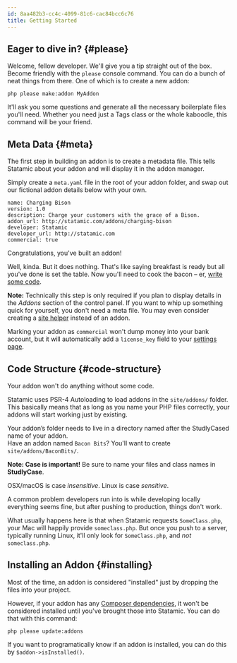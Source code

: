 ```yaml
---
id: 8aa482b3-cc4c-4099-81c6-cac84bcc6c76
title: Getting Started
---
```

## Eager to dive in? {#please}

Welcome, fellow developer. We'll give you a tip straight out of the box. Become friendly with the `please` console command. You can do a bunch of neat things from there. One of which is to create a new addon:

``` .language-bash
php please make:addon MyAddon
```

It'll ask you some questions and generate all the necessary boilerplate files you'll need. Whether you need just a Tags class or the whole kaboodle, this command will be your friend.

## Meta Data {#meta}

The first step in building an addon is to create a metadata file. This tells Statamic about your addon and will display it in the addon manager.

Simply create a `meta.yaml` file in the root of your addon folder, and swap out our fictional addon details below with your own.

``` .language-yaml
name: Charging Bison
version: 1.0
description: Charge your customers with the grace of a Bison.
addon_url: http://statamic.com/addons/charging-bison
developer: Statamic
developer_url: http://statamic.com
commercial: true
```

Congratulations, you've built an addon!

Well, kinda. But it does nothing. That's like saying breakfast is ready but all you've done is set the table.
Now you'll need to cook the bacon – er, [write some code](#code-structure).

**Note:** Technically this step is only required if you plan to display details in the _Addons_ section of the control panel. If you want to whip up something quick for yourself, you don't need a meta file. You may even consider creating a [site helper](/addons/site-helpers) instead of an addon.

Marking your addon as `commercial` won't dump money into your bank account, but it will automatically add a `license_key` field to your [settings page](/addons/classes/settings#ui).


## Code Structure {#code-structure}

Your addon won't do anything without some code.

Statamic uses PSR-4 Autoloading to load addons in the `site/addons/` folder. This basically means that as long as you name your PHP files correctly, your addons will start working just by existing.

Your addon’s folder needs to live in a directory named after the StudlyCased name of your addon.  
Have an addon named `Bacon Bits`? You'll want to create `site/addons/BaconBits/`.

**Note: Case is important!** Be sure to name your files and class names in **StudlyCase**.

OSX/macOS is case _insensitive_. Linux is case _sensitive_.

A common problem developers run into is while developing locally everything seems fine, but after pushing to production, things don't work.

What usually happens here is that when Statamic requests `SomeClass.php`, your Mac will happily provide `someclass.php`. But once you push to a server, typically running Linux, it'll only look for `SomeClass.php`, and _not_ `someclass.php`.

## Installing an Addon {#installing}

Most of the time, an addon is considered "installed" just by dropping the files into your project.

However, if your addon has any [Composer dependencies](/addons/bootstrapping#composer), it won't be considered installed until you've brought those into Statamic. You can do that with this command:

``` .lang-bash
php please update:addons
```

If you want to programatically know if an addon is installed, you can do this by `$addon->isInstalled()`.
